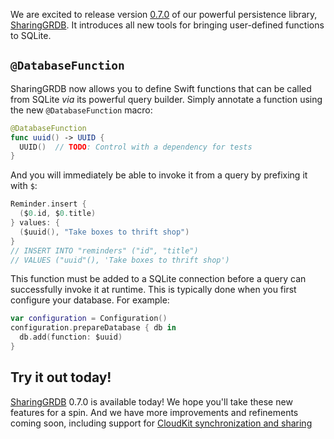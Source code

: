 We are excited to release version [0.7.0] of our powerful persistence library, [SharingGRDB]. It
introduces all new tools for bringing user-defined functions to SQLite.

[0.7.0]: https://github.com/pointfreeco/sharing-grdb/releases/0.7.0
[SharingGRDB]: https://github.com/pointfreeco/sharing-grdb

## `@DatabaseFunction`

SharingGRDB now allows you to define Swift functions that can be called from SQLite _via_ its
powerful query builder. Simply annotate a function using the new `@DatabaseFunction` macro:

```swift
@DatabaseFunction
func uuid() -> UUID {
  UUID()  // TODO: Control with a dependency for tests
}
```

And you will immediately be able to invoke it from a query by prefixing it with `$`:

```swift
Reminder.insert {
  ($0.id, $0.title)
} values: {
  ($uuid(), "Take boxes to thrift shop")
}
// INSERT INTO "reminders" ("id", "title")
// VALUES ("uuid"(), 'Take boxes to thrift shop')
```

This function must be added to a SQLite connection before a query can successfully invoke it at
runtime. This is typically done when you first configure your database. For example:

```swift
var configuration = Configuration()
configuration.prepareDatabase { db in
  db.add(function: $uuid)
}
```

## Try it out today!

[SharingGRDB] 0.7.0 is available today! We hope you'll take these new features for a spin. And we
have more improvements and refinements coming soon, including support for
[CloudKit synchronization and sharing]

[SharingGRDB]: https://github.com/pointfreeco/sharing-grdb
[CloudKit synchronization and sharing]: /blog/posts/181-a-swiftdata-alternative-with-sqlite-cloudkit-public-beta
